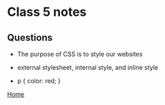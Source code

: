 
# Class 5 notes

## Questions

- The purpose of CSS is to style our websites

- external stylesheet, internal style, and inline style

- p {
    color: red;
    }

[Home](https://coff23.github.io/reading-notes/)
